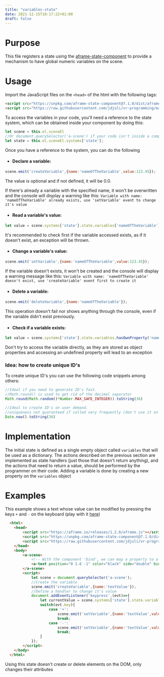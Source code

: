 ```yaml
---
title: "variables-state"
date: 2021-12-15T10:17:22+01:00
draft: false
---
```


# Purpose
This file registers a state using the [aframe-state-component](https://github.com/supermedium/superframe/tree/master/components/state/) to provide a mechanism to have global numeric variables on the scene.

# Usage
Import the JavaScript files on the `<head>` of the html with the following tags:
```html
<script src="https://unpkg.com/aframe-state-component@7.1.0/dist/aframe-state-component.js"></script>
<script src="https://raw.githubusercontent.com/jdjuli/vr-programming/main/static/js/variables-system.js"></script>
```
To access the variables in your code, you'll need a reference to the state system, which can be obtained inside your component by doing this:
```javascript
let scene = this.el.sceneEl 
//Or document.querySelector('a-scene') if your code isn't inside a component
let state = this.el.sceneEl.systems['state'];
```
Once you have a reference to the system, you can do the following
 + #### Declare a variable:
  ```javascript
  scene.emit('createVariable',{name:'nameOfTheVariable',value:123.45});
  ```
  The value is optional and if not defined, it will be 0.0.
 
  If there's already a variable with the specified name, it won't be overwritten and the console will display a warning like this:
  `Variable with name: 'nameOfTheVariable' already exists, use 'setVariable' event to change it's value`
 + #### Read a variable's value:
  ```javascript
  let value = scene.systems['state'].state.variables['nameOfTheVariable'];
  ```
  It's recommended to check first if the variable accessed exists, as if it doesn't exist, an exception will be thrown.
 + #### Change a variable's value:
  ```javascript
  scene.emit('setVariable',{name:'nameOfTheVariable',value:123.45});
  ```
  If the variable doesn't exists, it won't be created and the console will display a warning message like this:
  `Variable with name: 'nameOfTheVariable' doesn't exist, use 'createVariable' event first to create it`
 + #### Delete a variable:
  ```javascript
  scene.emit('deleteVariable',{name:'nameOfTheVariable'});
  ```
  This operation doesn't fail nor shows anything through the console, even if the variable didn't exist previously.
 + #### Check if a variable exists:
  ```javascript
  let value = scene.systems['state'].state.variables.hasOwnProperty('nameOfTheVariable');
  ```
  Don't try to access the variable directly, as they are stored as object properties and accessing an undefined property will lead to an exception
### Idea: how to create unique ID's
  To create unique ID's you can use the following code snippets among others:
  ```javascript
  //Ideal if you need to generate ID's fast. 
  //Math.round() is used to get rid of the decimal separator
  Math.round(Math.random()*Number.MAX_SAFE_INTEGER)).toString(36)
  ```
  ```javascript
  //Ideal to create ID's on user demand.
  //uniqueness not guaranteed if called very frequently (don't use it on loops)
  Date.now().toString(36)
  ```

# Implementation
The initial state is defined as a single empty object called `variables` that will be used as a dictionary.
The actions described on the previous section are implemented as state handlers (just those that doesn't return anything), and the actions that need to return a value, should be performed by the programmer on their code.
Adding a variable is done by creating a new property on the `variables` object

# Examples

This example shows a text whose value can be modified by pressing the keys `+` and `-` on the keyboard (play with it [here](/vr-programming/scenes/examples/variables-state.html))

```html
  <html>
    <head>
        <script src="https://aframe.io/releases/1.2.0/aframe.js"></script>
        <script src="https://unpkg.com/aframe-state-component@7.1.0/dist/aframe-state-component.js"></script>
        <script src="https://raw.githubusercontent.com/jdjuli/vr-programming/main/static/js/variables-system.js"></script>
    </head>
    <body>
        <a-scene>
            <!-- With the component 'bind', we can map a property to a variable -->
            <a-text position="0 1.6 -1" color="black" side="double" bind="value:variables.textValue"></a-text>
        </a-scene>
        <script>
            let scene = document.querySelector('a-scene');
            //Create the variable
            scene.emit('createVariable',{name:'textValue'});
            //Define a handler to change it's value
            document.addEventListener('keypress',(evt)=>{
                let currentValue = scene.systems['state'].state.variables['textValue'];
                switch(evt.key){
                    case '+':
                        scene.emit('setVariable',{name:'textValue',value:currentValue+1.0});
                        break;
                    case '-':
                        scene.emit('setVariable',{name:'textValue',value:currentValue-1.0});
                        break;
                }
            });
        </script>
    </body>
  </html>
```

Using this state doesn't create or delete elements on the DOM, only changes their attributes